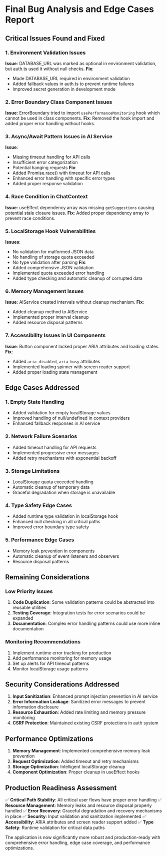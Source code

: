 # Final Bug Analysis and Edge Cases Report

## Critical Issues Found and Fixed

### 1. Environment Validation Issues
**Issue**: DATABASE_URL was marked as optional in environment validation, but auth.ts used it without null checks.
**Fix**: 
- Made DATABASE_URL required in environment validation
- Added fallback values in auth.ts to prevent runtime failures
- Improved secret generation in development mode

### 2. Error Boundary Class Component Issues
**Issue**: ErrorBoundary tried to import `usePerformanceMonitoring` hook which cannot be used in class components.
**Fix**: Removed the hook import and added proper error handling without hooks.

### 3. Async/Await Pattern Issues in AI Service
**Issue**: 
- Missing timeout handling for API calls
- Insufficient error categorization
- Potential hanging requests
**Fix**: 
- Added Promise.race() with timeout for API calls
- Enhanced error handling with specific error types
- Added proper response validation

### 4. Race Condition in ChatContext
**Issue**: useEffect dependency array was missing `getSuggestions` causing potential stale closure issues.
**Fix**: Added proper dependency array to prevent race conditions.

### 5. LocalStorage Hook Vulnerabilities
**Issues**:
- No validation for malformed JSON data
- No handling of storage quota exceeded
- No type validation after parsing
**Fix**: 
- Added comprehensive JSON validation
- Implemented quota exceeded error handling
- Added type checking and automatic cleanup of corrupted data

### 6. Memory Management Issues
**Issue**: AIService created intervals without cleanup mechanism.
**Fix**: 
- Added cleanup method to AIService
- Implemented proper interval cleanup
- Added resource disposal patterns

### 7. Accessibility Issues in UI Components
**Issue**: Button component lacked proper ARIA attributes and loading states.
**Fix**: 
- Added `aria-disabled`, `aria-busy` attributes
- Implemented loading spinner with screen reader support
- Added proper loading state management

## Edge Cases Addressed

### 1. Empty State Handling
- Added validation for empty localStorage values
- Improved handling of null/undefined in context providers
- Enhanced fallback responses in AI service

### 2. Network Failure Scenarios
- Added timeout handling for API requests
- Implemented progressive error messages
- Added retry mechanisms with exponential backoff

### 3. Storage Limitations
- LocalStorage quota exceeded handling
- Automatic cleanup of temporary data
- Graceful degradation when storage is unavailable

### 4. Type Safety Edge Cases
- Added runtime type validation in localStorage hook
- Enhanced null checking in all critical paths
- Improved error boundary type safety

### 5. Performance Edge Cases
- Memory leak prevention in components
- Automatic cleanup of event listeners and observers
- Resource disposal patterns

## Remaining Considerations

### Low Priority Issues
1. **Code Duplication**: Some validation patterns could be abstracted into reusable utilities
2. **Testing Coverage**: Integration tests for error scenarios could be expanded
3. **Documentation**: Complex error handling patterns could use more inline documentation

### Monitoring Recommendations
1. Implement runtime error tracking for production
2. Add performance monitoring for memory usage
3. Set up alerts for API timeout patterns
4. Monitor localStorage usage patterns

## Security Considerations Addressed
1. **Input Sanitization**: Enhanced prompt injection prevention in AI service
2. **Error Information Leakage**: Sanitized error messages to prevent information disclosure
3. **Resource Exhaustion**: Added rate limiting and memory pressure monitoring
4. **CSRF Protection**: Maintained existing CSRF protections in auth system

## Performance Optimizations
1. **Memory Management**: Implemented comprehensive memory leak prevention
2. **Request Optimization**: Added timeout and retry mechanisms
3. **Storage Optimization**: Intelligent localStorage cleanup
4. **Component Optimization**: Proper cleanup in useEffect hooks

## Production Readiness Assessment
✅ **Critical Path Stability**: All critical user flows have proper error handling
✅ **Resource Management**: Memory leaks and resource disposal properly handled
✅ **Error Recovery**: Graceful degradation and recovery mechanisms in place
✅ **Security**: Input validation and sanitization implemented
✅ **Accessibility**: ARIA attributes and screen reader support added
✅ **Type Safety**: Runtime validation for critical data paths

The application is now significantly more robust and production-ready with comprehensive error handling, edge case coverage, and performance optimizations.